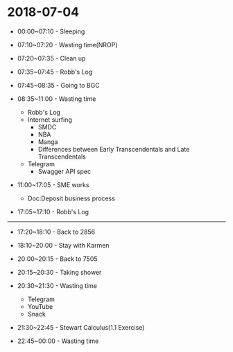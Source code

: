 # 2018-07-04

* 00:00~07:10 - Sleeping

* 07:10~07:20 - Wasting time(NROP)

* 07:20~07:35 - Clean up

* 07:35~07:45 - Robb's Log

* 07:45~08:35 - Going to BGC

* 08:35~11:00 - Wasting time
  * Robb's Log
  * Internet surfing
    * SMDC
    * NBA
    * Manga
    * Differences between Early Transcendentals and Late Transcendentals
  * Telegram
    * Swagger API spec

* 11:00~17:05 - SME works
  * Doc:Deposit business process

* 17:05~17:10 - Robb's Log
  
---

* 17:20~18:10 - Back to 2856

* 18:10~20:00 - Stay with Karmen

* 20:00~20:15 - Back to 7505 

* 20:15~20:30 - Taking shower

* 20:30~21:30 - Wasting time
  * Telegram
  * YouTube
  * Snack

* 21:30~22:45 - Stewart Calculus(1.1 Exercise)

* 22:45~00:00 - Wasting time
